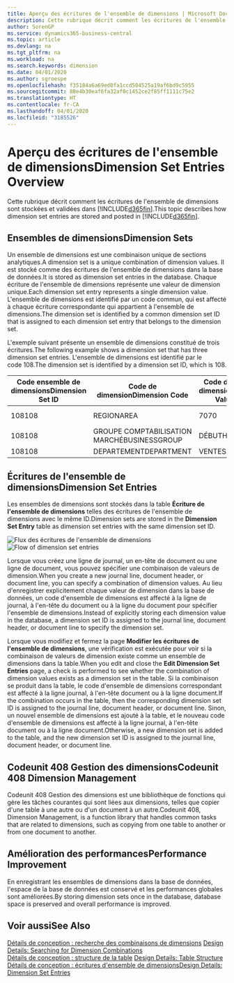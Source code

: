 ```yaml
---
title: Aperçu des écritures de l'ensemble de dimensions | Microsoft Docs
description: Cette rubrique décrit comment les écritures de l'ensemble de dimensions sont stockées et reportées dans Dynamics 365.
author: SorenGP
ms.service: dynamics365-business-central
ms.topic: article
ms.devlang: na
ms.tgt_pltfrm: na
ms.workload: na
ms.search.keywords: dimension
ms.date: 04/01/2020
ms.author: sgroespe
ms.openlocfilehash: f35184a6a69ed0fa1ccd504525a19af6bd9c5955
ms.sourcegitcommit: 88e4b30eaf6fa32af0c1452ce2f85ff1111c75e2
ms.translationtype: HT
ms.contentlocale: fr-CA
ms.lasthandoff: 04/01/2020
ms.locfileid: "3185526"
---
```

# <a name="dimension-set-entries-overview"></a><span data-ttu-id="1752c-103">Aperçu des écritures de l'ensemble de dimensions</span><span class="sxs-lookup"><span data-stu-id="1752c-103">Dimension Set Entries Overview</span></span>
<span data-ttu-id="1752c-104">Cette rubrique décrit comment les écritures de l'ensemble de dimensions sont stockées et validées dans [!INCLUDE[d365fin](includes/d365fin_md.md)].</span><span class="sxs-lookup"><span data-stu-id="1752c-104">This topic describes how dimension set entries are stored and posted in [!INCLUDE[d365fin](includes/d365fin_md.md)].</span></span>  

## <a name="dimension-sets"></a><span data-ttu-id="1752c-105">Ensembles de dimensions</span><span class="sxs-lookup"><span data-stu-id="1752c-105">Dimension Sets</span></span>  
<span data-ttu-id="1752c-106">Un ensemble de dimensions est une combinaison unique de sections analytiques.</span><span class="sxs-lookup"><span data-stu-id="1752c-106">A dimension set is a unique combination of dimension values.</span></span> <span data-ttu-id="1752c-107">Il est stocké comme des écritures de l'ensemble de dimensions dans la base de données.</span><span class="sxs-lookup"><span data-stu-id="1752c-107">It is stored as dimension set entries in the database.</span></span> <span data-ttu-id="1752c-108">Chaque écriture de l'ensemble de dimensions représente une valeur de dimension unique.</span><span class="sxs-lookup"><span data-stu-id="1752c-108">Each dimension set entry represents a single dimension value.</span></span> <span data-ttu-id="1752c-109">L'ensemble de dimensions est identifié par un code commun, qui est affecté à chaque écriture correspondante qui appartient à l'ensemble de dimensions.</span><span class="sxs-lookup"><span data-stu-id="1752c-109">The dimension set is identified by a common dimension set ID that is assigned to each dimension set entry that belongs to the dimension set.</span></span>  

<span data-ttu-id="1752c-110">L'exemple suivant présente un ensemble de dimensions constitué de trois écritures.</span><span class="sxs-lookup"><span data-stu-id="1752c-110">The following example shows a dimension set that has three dimension set entries.</span></span> <span data-ttu-id="1752c-111">L'ensemble de dimensions est identifié par le code 108.</span><span class="sxs-lookup"><span data-stu-id="1752c-111">The dimension set is identified by a dimension set ID, which is 108.</span></span>  

|<span data-ttu-id="1752c-112">Code ensemble de dimensions</span><span class="sxs-lookup"><span data-stu-id="1752c-112">Dimension Set ID</span></span>|<span data-ttu-id="1752c-113">Code de dimension</span><span class="sxs-lookup"><span data-stu-id="1752c-113">Dimension Code</span></span>|<span data-ttu-id="1752c-114">Code de valeur de dimension</span><span class="sxs-lookup"><span data-stu-id="1752c-114">Dimension Value Code</span></span>|<span data-ttu-id="1752c-115">Nom de la valeur de dimension</span><span class="sxs-lookup"><span data-stu-id="1752c-115">Dimension Value Name</span></span>|  
|----------------------|--------------------|--------------------------|--------------------------|  
|<span data-ttu-id="1752c-116">108</span><span class="sxs-lookup"><span data-stu-id="1752c-116">108</span></span>|<span data-ttu-id="1752c-117">REGION</span><span class="sxs-lookup"><span data-stu-id="1752c-117">AREA</span></span>|<span data-ttu-id="1752c-118">70</span><span class="sxs-lookup"><span data-stu-id="1752c-118">70</span></span>|<span data-ttu-id="1752c-119">Amérique du Nord</span><span class="sxs-lookup"><span data-stu-id="1752c-119">America North</span></span>|  
|<span data-ttu-id="1752c-120">108</span><span class="sxs-lookup"><span data-stu-id="1752c-120">108</span></span>|<span data-ttu-id="1752c-121">GROUPE COMPTABILISATION MARCHÉ</span><span class="sxs-lookup"><span data-stu-id="1752c-121">BUSINESSGROUP</span></span>|<span data-ttu-id="1752c-122">DÉBUT</span><span class="sxs-lookup"><span data-stu-id="1752c-122">HOME</span></span>|<span data-ttu-id="1752c-123">Accueil</span><span class="sxs-lookup"><span data-stu-id="1752c-123">Home</span></span>|  
|<span data-ttu-id="1752c-124">108</span><span class="sxs-lookup"><span data-stu-id="1752c-124">108</span></span>|<span data-ttu-id="1752c-125">DEPARTEMENT</span><span class="sxs-lookup"><span data-stu-id="1752c-125">DEPARTMENT</span></span>|<span data-ttu-id="1752c-126">VENTES</span><span class="sxs-lookup"><span data-stu-id="1752c-126">SALES</span></span>|<span data-ttu-id="1752c-127">Vente</span><span class="sxs-lookup"><span data-stu-id="1752c-127">Sales</span></span>|  

## <a name="dimension-set-entries"></a><span data-ttu-id="1752c-128">Écritures de l'ensemble de dimensions</span><span class="sxs-lookup"><span data-stu-id="1752c-128">Dimension Set Entries</span></span>  
<span data-ttu-id="1752c-129">Les ensembles de dimensions sont stockés dans la table **Écriture de l'ensemble de dimensions** telles des écritures de l'ensemble de dimensions avec le même ID.</span><span class="sxs-lookup"><span data-stu-id="1752c-129">Dimension sets are stored in the **Dimension Set Entry** table as dimension set entries with the same dimension set ID.</span></span>  

<span data-ttu-id="1752c-130">![Flux des écritures de l'ensemble de dimensions](media/dimensionentrynav7.png "Flux des écritures de l'ensemble de dimensions")</span><span class="sxs-lookup"><span data-stu-id="1752c-130">![Flow of dimension set entries](media/dimensionentrynav7.png "Flow of dimension set entries")</span></span>  

<span data-ttu-id="1752c-131">Lorsque vous créez une ligne de journal, un en-tête de document ou une ligne de document, vous pouvez spécifier une combinaison de valeurs de dimension.</span><span class="sxs-lookup"><span data-stu-id="1752c-131">When you create a new journal line, document header, or document line, you can specify a combination of dimension values.</span></span> <span data-ttu-id="1752c-132">Au lieu d'enregistrer explicitement chaque valeur de dimension dans la base de données, un code d'ensemble de dimensions est affecté à la ligne de journal, à l'en-tête du document ou à la ligne du document pour spécifier l'ensemble de dimensions.</span><span class="sxs-lookup"><span data-stu-id="1752c-132">Instead of explicitly storing each dimension value in the database, a dimension set ID is assigned to the journal line, document header, or document line to specify the dimension set.</span></span>  

<span data-ttu-id="1752c-133">Lorsque vous modifiez et fermez la page **Modifier les écritures de l'ensemble de dimensions**, une vérification est exécutée pour voir si la combinaison de valeurs de dimension existe comme un ensemble de dimensions dans la table.</span><span class="sxs-lookup"><span data-stu-id="1752c-133">When you edit and close the **Edit Dimension Set Entries** page, a check is performed to see whether the combination of dimension values exists as a dimension set in the table.</span></span> <span data-ttu-id="1752c-134">Si la combinaison se produit dans la table, le code d'ensemble de dimensions correspondant est affecté à la ligne journal, à l'en-tête document ou à la ligne document.</span><span class="sxs-lookup"><span data-stu-id="1752c-134">If the combination occurs in the table, then the corresponding dimension set ID is assigned to the journal line, document header, or document line.</span></span> <span data-ttu-id="1752c-135">Sinon, un nouvel ensemble de dimensions est ajouté à la table, et le nouveau code d'ensemble de dimensions est affecté à la ligne journal, à l'en-tête document ou à la ligne document.</span><span class="sxs-lookup"><span data-stu-id="1752c-135">Otherwise, a new dimension set is added to the table, and the new dimension set ID is assigned to the journal line, document header, or document line.</span></span>

## <a name="codeunit-408-dimension-management"></a><span data-ttu-id="1752c-136">Codeunit 408 Gestion des dimensions</span><span class="sxs-lookup"><span data-stu-id="1752c-136">Codeunit 408 Dimension Management</span></span>
<span data-ttu-id="1752c-137">Codeunit 408 Gestion des dimensions est une bibliothèque de fonctions qui gère les tâches courantes qui sont liées aux dimensions, telles que copier d'une table à une autre ou d'un document à un autre.</span><span class="sxs-lookup"><span data-stu-id="1752c-137">Codeunit 408, Dimension Management, is a function library that handles common tasks that are related to dimensions, such as copying from one table to another or from one document to another.</span></span>

## <a name="performance-improvement"></a><span data-ttu-id="1752c-138">Amélioration des performances</span><span class="sxs-lookup"><span data-stu-id="1752c-138">Performance Improvement</span></span>  
<span data-ttu-id="1752c-139">En enregistrant les ensembles de dimensions dans la base de données, l'espace de la base de données est conservé et les performances globales sont améliorées.</span><span class="sxs-lookup"><span data-stu-id="1752c-139">By storing dimension sets once in the database, database space is preserved and overall performance is improved.</span></span>  

## <a name="see-also"></a><span data-ttu-id="1752c-140">Voir aussi</span><span class="sxs-lookup"><span data-stu-id="1752c-140">See Also</span></span>  
<span data-ttu-id="1752c-141">[Détails de conception : recherche des combinaisons de dimensions](design-details-searching-for-dimension-combinations.md) </span><span class="sxs-lookup"><span data-stu-id="1752c-141">[Design Details: Searching for Dimension Combinations](design-details-searching-for-dimension-combinations.md) </span></span>  
<span data-ttu-id="1752c-142">[Détails de conception : structure de la table](design-details-table-structure.md) </span><span class="sxs-lookup"><span data-stu-id="1752c-142">[Design Details: Table Structure](design-details-table-structure.md) </span></span>  
[<span data-ttu-id="1752c-143">Détails de conception : écritures d'ensemble de dimensions</span><span class="sxs-lookup"><span data-stu-id="1752c-143">Design Details: Dimension Set Entries</span></span>](design-details-dimension-set-entries.md)   
